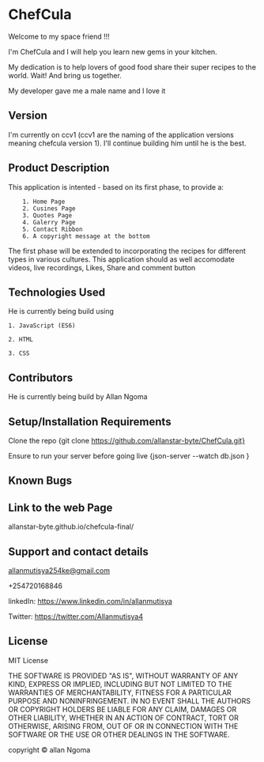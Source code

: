 # ChefCula

Welcome to my space friend !!!

I'm ChefCula and I will help you learn new gems in your kitchen.

My dedication is to help lovers of good food share their super recipes to the world. Wait! And bring us together. 

My developer gave me a male name and I love it 

## Version
I'm currently on ccv1 (ccv1 are the naming of the application versions meaning chefcula version 1). I'll continue building him until he is the best.

## Product Description

This application is intented - based on its first phase, to provide a:

        1. Home Page
        2. Cusines Page
        3. Quotes Page
        4. Galerry Page
        5. Contact Ribbon
        6. A copyright message at the bottom

The first phase will be extended to incorporating the recipes for different types in various cultures. This application should as well accomodate videos, live recordings, Likes, Share and comment button

## Technologies Used

He is currently being build using

    1. JavaScript (ES6)
    
    2. HTML

    3. CSS

## Contributors

He is currently being build by Allan Ngoma

## Setup/Installation Requirements

Clone the repo {git clone https://github.com/allanstar-byte/ChefCula.git}

Ensure to run your server before going live  {json-server --watch db.json }

## Known Bugs



## Link to the web Page

allanstar-byte.github.io/chefcula-final/

## Support and contact details

allanmutisya254ke@gmail.com

+254720168846

linkedIn: https://www.linkedin.com/in/allanmutisya

Twitter: https://twitter.com/Allanmutisya4


## License
MIT License

THE SOFTWARE IS PROVIDED "AS IS", WITHOUT WARRANTY OF ANY KIND, EXPRESS OR IMPLIED, INCLUDING BUT NOT LIMITED TO THE WARRANTIES OF MERCHANTABILITY, FITNESS FOR A PARTICULAR PURPOSE AND NONINFRINGEMENT. IN NO EVENT SHALL THE AUTHORS OR COPYRIGHT HOLDERS BE LIABLE FOR ANY CLAIM, DAMAGES OR OTHER LIABILITY, WHETHER IN AN ACTION OF CONTRACT, TORT OR OTHERWISE, ARISING FROM, OUT OF OR IN CONNECTION WITH THE SOFTWARE OR THE USE OR OTHER DEALINGS IN THE SOFTWARE.


copyright &copy; allan Ngoma